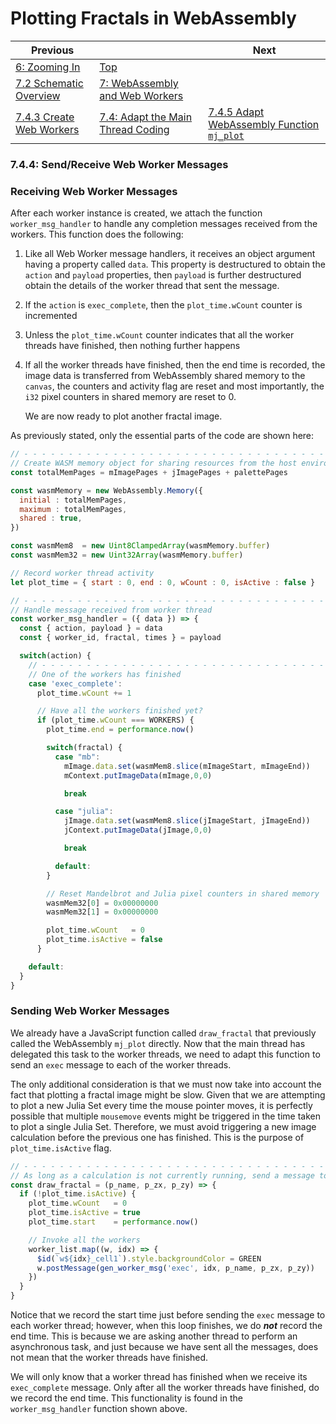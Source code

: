 # Plotting Fractals in WebAssembly

| Previous | | Next
|---|---|---
| [6: Zooming In](../../../06%20Zoom%20Image/) | [Top](/chriswhealy/plotting-fractals-in-webassembly) |
| [7.2 Schematic Overview](../../02/) | [7: WebAssembly and Web Workers](../../) |
| [7.4.3 Create Web Workers](../03/)  | [7.4: Adapt the Main Thread Coding](../) | [7.4.5 Adapt WebAssembly Function `mj_plot`](../05/)

### 7.4.4: Send/Receive Web Worker Messages

### Receiving Web Worker Messages

After each worker instance is created, we attach the function `worker_msg_handler` to handle any completion messages received from the workers.
This function does the following:

1. Like all Web Worker message handlers, it receives an object argument having a property called `data`.
This property is destructured to obtain the `action` and `payload` properties, then `payload` is further destructured obtain the details of the worker thread that sent the message.
1. If the `action` is `exec_complete`, then the `plot_time.wCount` counter is incremented
1. Unless the `plot_time.wCount` counter indicates that all the worker threads have finished, then nothing further happens
1. If all the worker threads have finished, then the end time is recorded, the image data is transferred from WebAssembly shared memory to the `canvas`, the counters and activity flag are reset and most importantly, the `i32` pixel counters in shared memory are reset to 0.

   We are now ready to plot another fractal image.

As previously stated, only the essential parts of the code are shown here:

```javascript
// - - - - - - - - - - - - - - - - - - - - - - - - - - - - - - - - - - - - - - - - - - - - - - - -
// Create WASM memory object for sharing resources from the host environment
const totalMemPages = mImagePages + jImagePages + palettePages

const wasmMemory = new WebAssembly.Memory({
  initial : totalMemPages,
  maximum : totalMemPages,
  shared : true,
})

const wasmMem8  = new Uint8ClampedArray(wasmMemory.buffer)
const wasmMem32 = new Uint32Array(wasmMemory.buffer)

// Record worker thread activity
let plot_time = { start : 0, end : 0, wCount : 0, isActive : false }

// - - - - - - - - - - - - - - - - - - - - - - - - - - - - - - - - - - - - - - - - - - - - - - - -
// Handle message received from worker thread
const worker_msg_handler = ({ data }) => {
  const { action, payload } = data
  const { worker_id, fractal, times } = payload

  switch(action) {
    // - - - - - - - - - - - - - - - - - - - - - - - - - - - - - - - - - - - - - - - - - - - - - -
    // One of the workers has finished
    case 'exec_complete':
      plot_time.wCount += 1

      // Have all the workers finished yet?
      if (plot_time.wCount === WORKERS) {
        plot_time.end = performance.now()

        switch(fractal) {
          case "mb":
            mImage.data.set(wasmMem8.slice(mImageStart, mImageEnd))
            mContext.putImageData(mImage,0,0)

            break

          case "julia":
            jImage.data.set(wasmMem8.slice(jImageStart, jImageEnd))
            jContext.putImageData(jImage,0,0)

            break

          default:
        }

        // Reset Mandelbrot and Julia pixel counters in shared memory
        wasmMem32[0] = 0x00000000
        wasmMem32[1] = 0x00000000

        plot_time.wCount   = 0
        plot_time.isActive = false
      }

    default:
  }
}
```

### Sending Web Worker Messages

We already have a JavaScript function called `draw_fractal` that previously called the WebAssembly `mj_plot` directly.
Now that the main thread has delegated this task to the worker threads, we need to adapt this function to send an `exec` message to each of the worker threads.

The only additional consideration is that we must now take into account the fact that plotting a fractal image might be slow.
Given that we are attempting to plot a new Julia Set every time the mouse pointer moves, it is perfectly possible that multiple `mousemove` events might be triggered in the time taken to plot a single Julia Set.
Therefore, we must avoid triggering a new image calculation before the previous one has finished.
This is the purpose of `plot_time.isActive` flag.

```javascript
// - - - - - - - - - - - - - - - - - - - - - - - - - - - - - - - - - - - - - - - - - - - - - - - -
// As long as a calculation is not currently running, send a message to every worker to start drawing a new fractal image
const draw_fractal = (p_name, p_zx, p_zy) => {
  if (!plot_time.isActive) {
    plot_time.wCount   = 0
    plot_time.isActive = true
    plot_time.start    = performance.now()

    // Invoke all the workers
    worker_list.map((w, idx) => {
      $id(`w${idx}_cell1`).style.backgroundColor = GREEN
      w.postMessage(gen_worker_msg('exec', idx, p_name, p_zx, p_zy))
    })
  }
}
```

Notice that we record the start time just before sending the `exec` message to each worker thread; however, when this loop finishes, we do ***not*** record the end time.
This is because we are asking another thread to perform an asynchronous task, and just because we have sent all the messages, does not mean that the worker threads have finished.

We will only know that a worker thread has finished when we receive its `exec_complete` message.
Only after all the worker threads have finished, do we record the end time.
This functionality is found in the `worker_msg_handler` function shown above.

